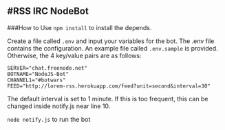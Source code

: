 #RSS IRC NodeBot
---

###How to Use
`npm install` to install the depends.

Create a file called `.env` and input your variables for the bot. The .env file contains the configuration. An example file called `.env.sample` is provided. Otherwise, the 4 key/value pairs are as follows:

	SERVER="chat.freenode.net"
	BOTNAME="NodeJS-Bot"
	CHANNEL1="#botwars"
	FEED="http://lorem-rss.herokuapp.com/feed?unit=second&interval=30"
	
The default interval is set to 1 minute. If this is too frequent, this can be changed inside notify.js near line 10.	

`node notify.js` to run the bot